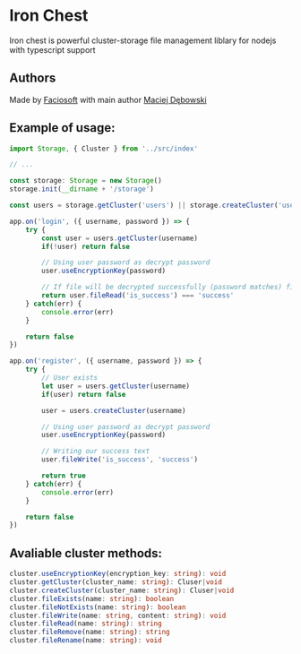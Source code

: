 # Iron Chest
Iron chest is powerful cluster-storage file management liblary for nodejs with typescript support

## Authors
Made by [Faciosoft](https://github.com/Faciosoft) with main author [Maciej Dębowski](https://maciejdebowski.pl)

## Example of usage:

```ts
import Storage, { Cluster } from '../src/index'

// ...

const storage: Storage = new Storage()
storage.init(__dirname + '/storage')

const users = storage.getCluster('users') || storage.createCluster('users')

app.on('login', ({ username, password }) => {
    try {
        const user = users.getCluster(username)
        if(!user) return false

        // Using user password as decrypt password
        user.useEncryptionKey(password)

        // If file will be decrypted successfully (password matches) file should contains 'success' text as content
        return user.fileRead('is_success') === 'success'
    } catch(err) {
        console.error(err)
    }

    return false
})

app.on('register', ({ username, password }) => {
    try {
        // User exists
        let user = users.getCluster(username)
        if(user) return false

        user = users.createCluster(username)

        // Using user password as decrypt password
        user.useEncryptionKey(password)

        // Writing our success text
        user.fileWrite('is_success', 'success')

        return true
    } catch(err) {
        console.error(err)
    }

    return false
})
```

## Avaliable cluster methods:
```ts
cluster.useEncryptionKey(encryption_key: string): void
cluster.getCluster(cluster_name: string): Cluser|void
cluster.createCluster(cluster_name: string): Cluser|void
cluster.fileExists(name: string): boolean
cluster.fileNotExists(name: string): boolean
cluster.fileWrite(name: string, content: string): void
cluster.fileRead(name: string): string
cluster.fileRemove(name: string): string
cluster.fileRename(name: string): void
```
